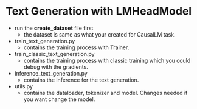 # Text Generation with LMHeadModel
- run the **create_dataset** file first
  - the dataset is same as what your created for CausalLM task.
- train_text_generation.py
  - contains the training process with Trainer.
- train_classic_text_generation.py
  - contains the training process with classic training which you could debug with the gradients.
- inference_text_generation.py
  - contains the inference for the text generation.
- utils.py
  - contains the dataloader, tokenizer and model. Changes needed if you want change the model.